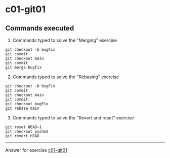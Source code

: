 # c01-git01

## Commands executed

1. Commands typed to solve the "Merging" exercise
``` 
git checkout -b bugFix
git commit
git checkout main
git commit
git merge bugFix

```

2. Commands typed to solve the "Rebasing" exercise
```
git checkout -b bugFix
git commit
git checkout main
git commit
git checkout bugFix
git rebase main

```

3. Commands typed to solve the "Revert and reset" exercise
```
git reset HEAD~1
git checkout pushed
git revert HEAD

```


<!-- Don't change anything below this point-->
<!-- Before commiting, remove both commented lines--> 
***
Answer for exercise [c01-git01](https://github.com/devopsacademyau/academy/blob/23cc1dfa31e85651e3cdc1b0ef38da21518841ba/classes/01class/exercises/c01-git01/README.md)